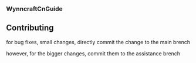### WynncraftCnGuide

## Contributing
for bug fixes, small changes, directly commit the change to the main brench


however, for the bigger changes, commit them to the assistance brench
